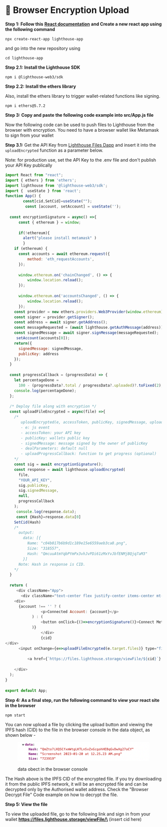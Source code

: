 # 🔐 Browser Encryption Upload

**Step 1:** **Follow this** [**React documentation**](https://reactjs.org/docs/create-a-new-react-app.html) **and Create a new react app using the following command**

```
npx create-react-app lighthouse-app
```

and go into the new repository using

```
cd lighthouse-app
```

**Step 2.1:** **Install the Lighthouse SDK**

```
npm i @lighthouse-web3/sdk
```

**Step 2.2:** **Install the ethers library**

Also, install the ethers library to trigger wallet-related functions like signing.

```
npm i ethers@5.7.2
```

**Step 3: Copy and paste the following code example into src/App.js file**

Now the following code can be used to push files to Lighthouse from the browser with encryption. You need to have a browser wallet like Metamask to sign from your wallet

**Step 3.1:** Get the API Key from [Lighthouse Files Dapp](https://files.lighthouse.storage/) and insert it into the `uploadEncrypted` function as a parameter below.

Note: for production use, set the API Key to the .env file and don't publish your API Key publically

```javascript
import React from "react";
import { ethers } from 'ethers';
import lighthouse from '@lighthouse-web3/sdk';
import {  useState } from 'react';
function App() {
        const[cid,SetCid]=useState("");
         const [account, setAccount] = useState('');

  const encryptionSignature = async() =>{
      const { ethereum } = window;
  
      if(!ethereum){
        alert("please install metamask" )
        }
    if (ethereum) {
      const accounts = await ethereum.request({
          method: 'eth_requestAccounts',
      });

      window.ethereum.on('chainChanged', () => {
          window.location.reload();
      });

      window.ethereum.on('accountsChanged', () => {
          window.location.reload();
      });
    const provider = new ethers.providers.Web3Provider(window.ethereum);
    const signer = provider.getSigner();
    const address = await signer.getAddress();
    const messageRequested = (await lighthouse.getAuthMessage(address)).data.message;
    const signedMessage = await signer.signMessage(messageRequested);
     setAccount(accounts[0]);
    return({
      signedMessage: signedMessage,
      publicKey: address
    });
  }

  const progressCallback = (progressData) => {
    let percentageDone =
      100 - (progressData?.total / progressData?.uploaded)?.toFixed(2);
    console.log(percentageDone);
  };

  /* Deploy file along with encryption */
  const uploadFileEncrypted = async(file) =>{
    /*
       uploadEncrypted(e, accessToken, publicKey, signedMessage, uploadProgressCallback)
       - e: js event
       - accessToken: your API key
       - publicKey: wallets public key
       - signedMessage: message signed by the owner of publicKey
       - dealParameters: default null
       - uploadProgressCallback: function to get progress (optional)
    */
    const sig = await encryptionSignature();
    const response = await lighthouse.uploadEncrypted(
      file,
      "YOUR_API_KEY",
      sig.publicKey,
      sig.signedMessage,
      null,
      progressCallback
    );
     console.log(response.data);
     const {Hash}=response.data[0]
    SetCid(Hash)
    /*
      output:
        data: [{
          Name: "c04b017b6b9d1c189e15e6559aeb3ca8.png",
          Size: "318557",
          Hash: "QmcuuAtmYqbPYmPx3vhJvPDi61zMxYvJbfENMjBQjq7aM3"
        }]
      Note: Hash in response is CID.
    */
  }

  return (
     <div className="App">
       <div className="text-center flex justify-center items-center mt-1">
    <div>
      {account !== '' ? (
                <p>Connected Account: {account}</p>
            ) : (
                <button onClick={()=>encryptionSignature()}>Connect Metmask</button>
            )}
                </div>
                {cid}
</div>
      <input onChange={e=>uploadFileEncrypted(e.target.files)} type="file" />
          
          <a href={`https://files.lighthouse.storage/viewFile/${cid}`} >View File</a>

    </div>
  );
}

export default App;
```

**Step 4: As a final step, run the following command to view your react site in the browser**

```
npm start
```

You can now upload a file by clicking the upload button and viewing the IPFS hash (CID) to the file in the browser console in the data object, as shown below -

<figure><img src="../../.gitbook/assets/Screenshot 2023-01-21 at 3.05.41 AM.png" alt=""><figcaption><p>data obect in the browser console</p></figcaption></figure>

The Hash above is the IPFS CID of the encrypted file. If you try downloading it from the public IPFS network, it will be an encrypted file and can be decrypted only by the Authorised wallet address. Check the "Browser Decrypt File" Code example on how to decrypt the file.

**Step 5: View the file**

To view the uploaded file, go to the following link and sign in from your wallet **https://files.lighthouse.storage/viewFile/\<cid>** (insert cid here)
